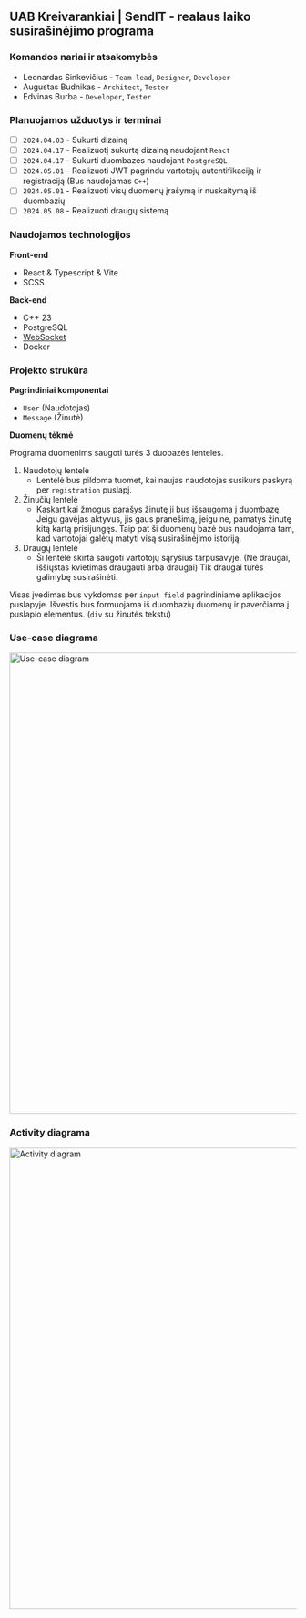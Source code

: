 ## UAB Kreivarankiai | SendIT - realaus laiko susirašinėjimo programa

### Komandos nariai ir atsakomybės
- Leonardas Sinkevičius - `Team lead`, `Designer`, `Developer`
- Augustas Budnikas - `Architect`, `Tester`
- Edvinas Burba - `Developer`, `Tester`

### Planuojamos užduotys ir terminai
- [ ] `2024.04.03` - Sukurti dizainą
- [ ] `2024.04.17` - Realizuotį sukurtą dizainą naudojant `React`
- [ ] `2024.04.17` - Sukurti duombazes naudojant `PostgreSQL`
- [ ] `2024.05.01` - Realizuoti JWT pagrindu vartotojų autentifikaciją ir registraciją (Bus naudojamas `C++`)
- [ ] `2024.05.01` - Realizuoti visų duomenų įrašymą ir nuskaitymą iš duombazių
- [ ] `2024.05.08` - Realizuoti draugų sistemą

### Naudojamos technologijos
**Front-end**
- React & Typescript & Vite
- SCSS

**Back-end**
- C++ 23
- PostgreSQL
- [WebSocket](https://www.zaphoyd.com/projects/websocketpp/)
- Docker


### Projekto strukūra

**Pagrindiniai komponentai**
- `User` (Naudotojas)
- `Message` (Žinutė)
 
**Duomenų tėkmė**

Programa duomenims saugoti turės 3 duobazės lenteles. 
1. Naudotojų lentelė
   - Lentelė bus pildoma tuomet, kai naujas naudotojas susikurs paskyrą per `registration` puslapį.
2. Žinučių lentelė
   - Kaskart kai žmogus parašys žinutę ji bus išsaugoma į duombazę. Jeigu gavėjas aktyvus, jis gaus pranešimą, jeigu ne, pamatys žinutę kitą kartą
     prisijungęs. Taip pat ši duomenų bazė bus naudojama tam, kad vartotojai galėtų matyti visą susirašinėjimo istoriją.
3. Draugų lentelė
   - Ši lentelė skirta saugoti vartotojų sąryšius tarpusavyje. (Ne draugai, iššiųstas kvietimas draugauti arba draugai) Tik draugai turės galimybę susirašinėti.

Visas įvedimas bus vykdomas per `input field` pagrindiniame aplikacijos puslapyje.
Išvestis bus formuojama iš duombazių duomenų ir paverčiama į puslapio elementus. (`div` su žinutės tekstu)


### Use-case diagrama
<img width="809" alt="Use-case diagram" src="https://github.com/augisbud/cpp-2024-2/assets/141874292/59f0871a-24a8-4af1-9f37-2d9adf6507c0">


### Activity diagrama
<img width="809" alt="Activity diagram" src="https://github.com/augisbud/cpp-2024-2/assets/141874292/81bb345e-6d0e-4e18-8f5e-d8b9c7ece194">
